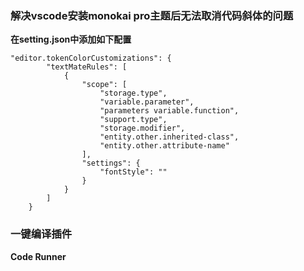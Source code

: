 ### 解决vscode安装monokai pro主题后无法取消代码斜体的问题
**在setting.json中添加如下配置**
```
"editor.tokenColorCustomizations": {
        "textMateRules": [
            {
                "scope": [
                    "storage.type",
                    "variable.parameter",
                    "parameters variable.function",
                    "support.type",
                    "storage.modifier",
                    "entity.other.inherited-class",
                    "entity.other.attribute-name"
                ],
                "settings": {
                    "fontStyle": ""
                }
            }
        ]
    }
```

### 一键编译插件

**Code Runner**